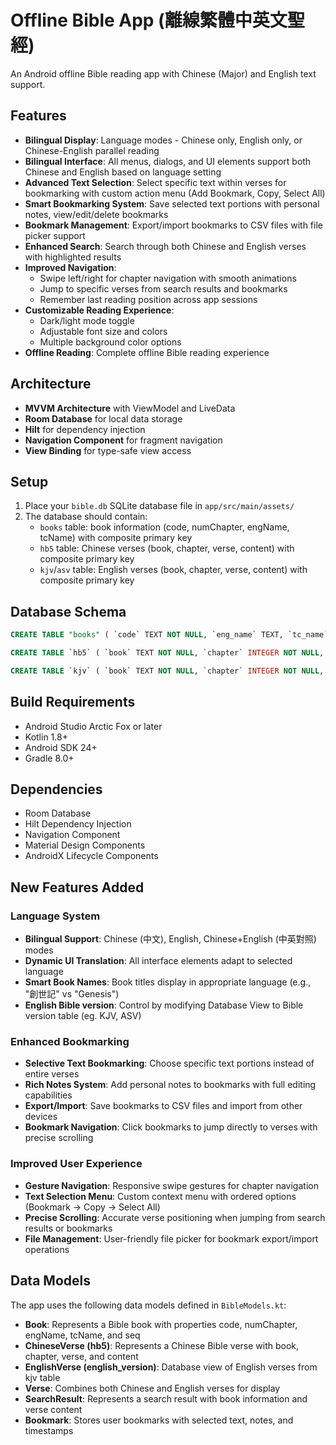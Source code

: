 # Offline Bible App (離線繁體中英文聖經)

An Android offline Bible reading app with Chinese (Major) and English text support.

## Features

- **Bilingual Display**: Language modes - Chinese only, English only, or Chinese-English parallel reading
- **Bilingual Interface**: All menus, dialogs, and UI elements support both Chinese and English based on language setting
- **Advanced Text Selection**: Select specific text within verses for bookmarking with custom action menu (Add Bookmark, Copy, Select All)
- **Smart Bookmarking System**: Save selected text portions with personal notes, view/edit/delete bookmarks
- **Bookmark Management**: Export/import bookmarks to CSV files with file picker support
- **Enhanced Search**: Search through both Chinese and English verses with highlighted results
- **Improved Navigation**: 
  - Swipe left/right for chapter navigation with smooth animations
  - Jump to specific verses from search results and bookmarks
  - Remember last reading position across app sessions
- **Customizable Reading Experience**:
  - Dark/light mode toggle
  - Adjustable font size and colors
  - Multiple background color options
- **Offline Reading**: Complete offline Bible reading experience


## Architecture

- **MVVM Architecture** with ViewModel and LiveData
- **Room Database** for local data storage
- **Hilt** for dependency injection
- **Navigation Component** for fragment navigation
- **View Binding** for type-safe view access

## Setup

1. Place your `bible.db` SQLite database file in `app/src/main/assets/`
2. The database should contain:
   - `books` table: book information (code, numChapter, engName, tcName) with composite primary key
   - `hb5` table: Chinese verses (book, chapter, verse, content) with composite primary key
   - `kjv`/`asv` table: English verses (book, chapter, verse, content) with composite primary key

## Database Schema

```sql
CREATE TABLE "books" ( `code` TEXT NOT NULL, `eng_name` TEXT, `tc_name` TEXT, `num_chapter` INTEGER, `seq` INTEGER, PRIMARY KEY(`code`) )

CREATE TABLE `hb5` ( `book` TEXT NOT NULL, `chapter` INTEGER NOT NULL, `verse` INTEGER NOT NULL, `content` TEXT NOT NULL, PRIMARY KEY(`book`,`chapter`,`verse`) )

CREATE TABLE `kjv` ( `book` TEXT NOT NULL, `chapter` INTEGER NOT NULL, `verse` INTEGER NOT NULL, `content` TEXT NOT NULL, PRIMARY KEY(`book`,`chapter`,`verse`) )
```

## Build Requirements

- Android Studio Arctic Fox or later
- Kotlin 1.8+
- Android SDK 24+
- Gradle 8.0+

## Dependencies

- Room Database
- Hilt Dependency Injection
- Navigation Component
- Material Design Components
- AndroidX Lifecycle Components

## New Features Added

### Language System
- **Bilingual Support**: Chinese (中文), English, Chinese+English (中英對照) modes
- **Dynamic UI Translation**: All interface elements adapt to selected language
- **Smart Book Names**: Book titles display in appropriate language (e.g., "創世記" vs "Genesis")
- **English Bible version**: Control by modifying Database View to Bible version table (eg. KJV, ASV)

### Enhanced Bookmarking
- **Selective Text Bookmarking**: Choose specific text portions instead of entire verses
- **Rich Notes System**: Add personal notes to bookmarks with full editing capabilities
- **Export/Import**: Save bookmarks to CSV files and import from other devices
- **Bookmark Navigation**: Click bookmarks to jump directly to verses with precise scrolling

### Improved User Experience
- **Gesture Navigation**: Responsive swipe gestures for chapter navigation
- **Text Selection Menu**: Custom context menu with ordered options (Bookmark → Copy → Select All)
- **Precise Scrolling**: Accurate verse positioning when jumping from search results or bookmarks
- **File Management**: User-friendly file picker for bookmark export/import operations

## Data Models

The app uses the following data models defined in `BibleModels.kt`:
- **Book**: Represents a Bible book with properties code, numChapter, engName, tcName, and seq
- **ChineseVerse (hb5)**: Represents a Chinese Bible verse with book, chapter, verse, and content
- **EnglishVerse (english_version)**: Database view of English verses from kjv table
- **Verse**: Combines both Chinese and English verses for display
- **SearchResult**: Represents a search result with book information and verse content
- **Bookmark**: Stores user bookmarks with selected text, notes, and timestamps